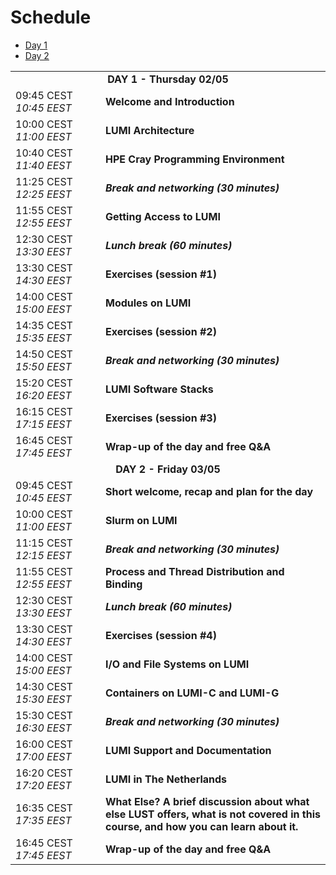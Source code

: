 # Schedule

<ul>
    <li><a href="#Day1">Day 1</a>
    <li><a href="#Day2">Day 2</a>
</ul>

<table style="text-align: left;">
<tbody>
<!--
DAY 1
-->
    <tr>
        <td colspan="2" align="center">
            <a name="Day1"><b>DAY 1 - Thursday 02/05</b></a>
        </td>
    </tr>
    <tr>
        <td style="width:8em">
            09:45 CEST
            <br/><em>10:45 EEST</em>
        </td>
        <td><b>Welcome and Introduction</b>
        <!--<br/><em>Presenters: Kurt Lust (LUST) and Jørn Dietze (LUST)</em>-->
        </td>
    </tr>
    <tr>
        <td>
            10:00 CEST
            <br/><em>11:00 EEST</em>
        </td>
        <td><b>LUMI Architecture</b>
        <!--<em>Presenter: Kurt Lust (LUST)</em>-->
        </td>
    </tr>
    <tr>
        <td>
            10:40 CEST
            <br/><em>11:40 EEST</em>
        </td>
        <td><b>HPE Cray Programming Environment</b>
        <!--<em>Presenter: Kurt Lust (LUST)</em>-->
        </td>
    </tr>
    <tr>
        <td>
            11:25 CEST
            <br/><em>12:25 EEST</em>
        </td>
        <td><b><em>Break and networking (30 minutes)</em></b>
        </td>
    </tr>
    <tr>
        <td>
            11:55 CEST
            <br/><em>12:55 EEST</em>
        </td>
        <td><b>Getting Access to LUMI</b>
        <!--<em>Presenter: Kurt Lust (LUST)</em>-->
        </td>
    </tr>
    <tr>
        <td>
            12:30 CEST
            <br/><em>13:30 EEST</em>
        </td>
        <td><b><em>Lunch break (60 minutes)</em></b>
        </td>
    </tr>
    <tr>
        <td>
            13:30 CEST
            <br/><em>14:30 EEST</em>
        </td>
        <td><b>Exercises (session #1)</b>
        </td>
    </tr>
    <tr>
        <td>
            14:00 CEST
            <br/><em>15:00 EEST</em>
        </td>
        <td><b>Modules on LUMI</b>
        <!--<em>Presenter: Kurt Lust (LUST)</em>-->
        </td>
    </tr>
    <tr>
        <td>
            14:35 CEST
            <br/><em>15:35 EEST</em>
        </td>
        <td><b>Exercises (session #2)</b>
        </td>
    </tr>
    <tr>
        <td>
            14:50 CEST
            <br/><em>15:50 EEST</em>
        </td>
        <td><b><em>Break and networking (30 minutes)</em></b>
        </td>
    </tr>
    <tr>
        <td>
            15:20 CEST
            <br/><em>16:20 EEST</em>
        </td>
        <td><b>LUMI Software Stacks</b>
        <!--<em>Presenter: Kurt Lust (LUST)</em>-->
        </td>
    </tr>
    <tr>
        <td>
            16:15 CEST
            <br/><em>17:15 EEST</em>
        </td>
        <td><b>Exercises (session #3)</b>
        </td>
    </tr>
    <tr>
        <td>
            16:45 CEST
            <br/><em>17:45 EEST</em>
        </td>
        <td><b>Wrap-up of the day and free Q&A</b> 
        </td>
    </tr>
<!--
DAY 2
-->
    <tr>
        <td colspan="2" align="center">
            <a name="Day2"><b>DAY 2 - Friday 03/05</b></a>
        </td>
    </tr>
    <tr>
        <td style="width:8em">
            09:45 CEST
            <br/><em>10:45 EEST</em>
        </td>
        <td><b>Short welcome, recap and plan for the day</b>
        <!--<br/><em>Presenters: Kurt Lust (LUST) and Jørn Dietze (LUST)</em>-->
        </td>
    </tr>
    <tr>
        <td>
            10:00 CEST
            <br/><em>11:00 EEST</em>
        </td>
        <td><b>Slurm on LUMI</b>
        <!--<em>Presenter: Kurt Lust (LUST)</em>-->
        </td>
    </tr>
    <tr>
        <td>
            11:15 CEST
            <br/><em>12:15 EEST</em>
        </td>
        <td><b><em>Break and networking (30 minutes)</em></b>
        </td>
    </tr>
    <tr>
        <td>
            11:55 CEST
            <br/><em>12:55 EEST</em>
        </td>
        <td><b>Process and Thread Distribution and Binding</b>
        <!--<em>Presenter: Kurt Lust (LUST)</em>-->
        </td>
    </tr>
    <tr>
        <td>
            12:30 CEST
            <br/><em>13:30 EEST</em>
        </td>
        <td><b><em>Lunch break (60 minutes)</em></b>
        </td>
    </tr>
    <tr>
        <td>
            13:30 CEST
            <br/><em>14:30 EEST</em>
        </td>
        <td><b>Exercises (session #4)</b>
        </td>
    </tr>
    <tr>
        <td>
            14:00 CEST
            <br/><em>15:00 EEST</em>
        </td>
        <td><b>I/O and File Systems on LUMI</b>
        <!--<em>Presenter: Kurt Lust (LUST)</em>-->
        </td>
    </tr>
    <tr>
        <td>
            14:30 CEST
            <br/><em>15:30 EEST</em>
        </td>
        <td><b>Containers on LUMI-C and LUMI-G</b>
        <!--<em>Presenter: Kurt Lust (LUST)</em>-->
        </td>
    </tr>
    <tr>
        <td>
            15:30 CEST
            <br/><em>16:30 EEST</em>
        </td>
        <td><b><em>Break and networking (30 minutes)</em></b>
        </td>
    </tr>
    <tr>
        <td>
            16:00 CEST
            <br/><em>17:00 EEST</em>
        </td>
        <td><b>LUMI Support and Documentation</b>
        <!--<em>Presenter: Kurt Lust (LUST)</em>-->
        </td>
    </tr>
    <tr>
        <td>
            16:20 CEST
            <br/><em>17:20 EEST</em>
        </td>
        <td><b>LUMI in The Netherlands</b>
        <!--<em>Presenter: Henk Dreuning (Surf and LUST)</em>-->
        </td>
    </tr>
    <tr>
        <td>
            16:35 CEST
            <br/><em>17:35 EEST</em>
        </td>
        <td><b>What Else?
        A brief discussion about what else LUST offers, what is not covered in this course,
        and how you can learn about it.</b>
        <!--<em>Presenter: Kurt Lust (LUST)</em>-->
        </td>
    </tr>
    <tr>
        <td>
            16:45 CEST
            <br/><em>17:45 EEST</em>
        </td>
        <td><b>Wrap-up of the day and free Q&A</b> 
        </td>
    </tr>
</tbody>
</table>
